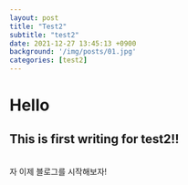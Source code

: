 ```yaml
---
layout: post
title: "Test2"
subtitle: "test2"
date: 2021-12-27 13:45:13 +0900
background: '/img/posts/01.jpg'
categories: [test2]
---
```


# Hello

## This is first writing for test2!!  

<br>
자 이제 블로그를 시작해보자!
